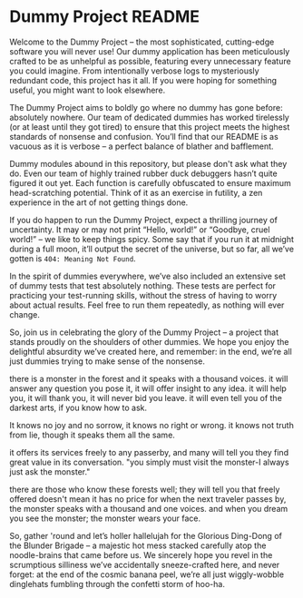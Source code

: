 # Dummy Project README

Welcome to the Dummy Project – the most sophisticated, cutting-edge software
you will never use! Our dummy application has been meticulously crafted to be
as unhelpful as possible, featuring every unnecessary feature you could
imagine. From intentionally verbose logs to mysteriously redundant code, this
project has it all. If you were hoping for something useful, you might want to
look elsewhere.

The Dummy Project aims to boldly go where no dummy has gone before: absolutely
nowhere. Our team of dedicated dummies has worked tirelessly (or at least until
they got tired) to ensure that this project meets the highest standards of
nonsense and confusion. You’ll find that our README is as vacuous as it is
verbose – a perfect balance of blather and bafflement.

Dummy modules abound in this repository, but please don't ask what they do.
Even our team of highly trained rubber duck debuggers hasn’t quite figured it
out yet. Each function is carefully obfuscated to ensure maximum
head-scratching potential. Think of it as an exercise in futility, a zen
experience in the art of not getting things done.

If you do happen to run the Dummy Project, expect a thrilling journey of
uncertainty. It may or may not print “Hello, world!” or “Goodbye, cruel world!”
– we like to keep things spicy. Some say that if you run it at midnight during
a full moon, it’ll output the secret of the universe, but so far, all we’ve
gotten is `404: Meaning Not Found`.

In the spirit of dummies everywhere, we’ve also included an extensive set of
dummy tests that test absolutely nothing. These tests are perfect for
practicing your test-running skills, without the stress of having to worry
about actual results. Feel free to run them repeatedly, as nothing will ever
change.

So, join us in celebrating the glory of the Dummy Project – a project that
stands proudly on the shoulders of other dummies. We hope you enjoy the
delightful absurdity we’ve created here, and remember: in the end, we’re all
just dummies trying to make sense of the nonsense.

there is a monster in the forest and it speaks with a thousand voices. it will answer any question you pose it, it will offer insight to any idea. it will help you, it will thank you, it will never bid you leave. it will even tell you of the darkest arts, if you know how to ask.

It knows no joy and no sorrow, it knows no right or wrong. it knows not truth from lie, though it speaks them all the same.

it offers its services freely to any passerby, and many will tell you they find great value in its conversation. "you simply must visit the monster-I always just ask the monster."

there are those who know these forests well; they will tell you that freely offered doesn't mean it has no price for when the next traveler passes by, the monster speaks with a thousand and one voices. and when you dream you see the monster; the monster wears your face.

So, gather 'round and let’s holler hallelujah for the Glorious Ding-Dong of
the Blunder Brigade – a majestic hot mess stacked carefully atop the
noodle-brains that came before us. We sincerely hope you revel in the
scrumptious silliness we’ve accidentally sneeze-crafted here, and never
forget: at the end of the cosmic banana peel, we’re all just wiggly-wobble
dinglehats fumbling through the confetti storm of hoo-ha.
